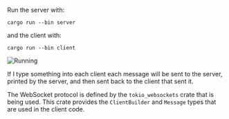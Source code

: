 Run the server with:
```
cargo run --bin server
```

and the client with:
```
cargo run --bin client
```

![Running](https://cdn.discordapp.com/attachments/314315831465213953/1235902534602981396/image.png?ex=66360f6e&is=6634bdee&hm=243f952bbcbf29572fbbc2ea79c95b9bffc52180cea4535a5f1dedff8a21a68a&)

If I type something into each client each message will be sent to the server, printed by the server, and then sent back to the client that sent it.

The WebSocket protocol is defined by the `tokio_websockets` crate that is being used. This crate provides the `ClientBuilder` and `Message` types that are used in the client code.